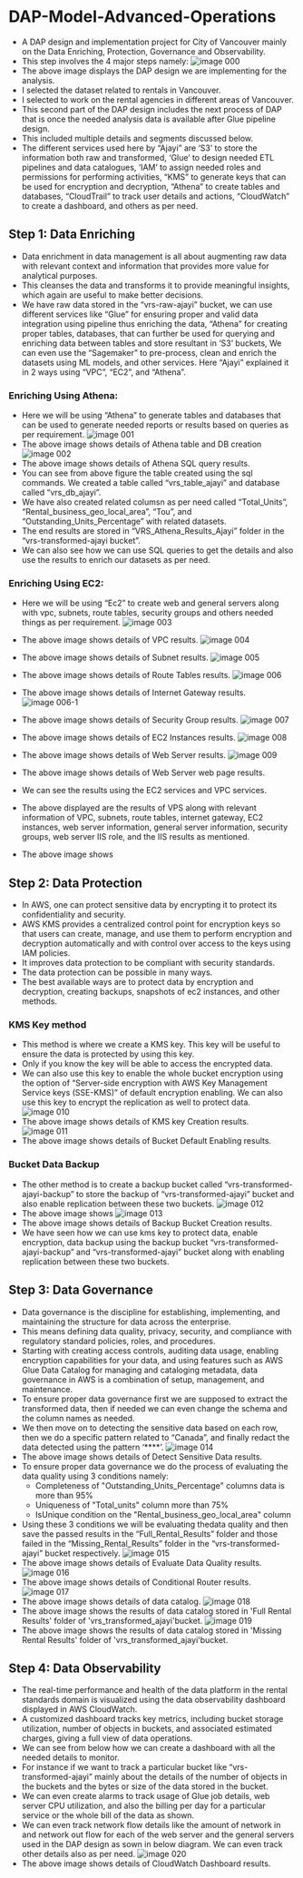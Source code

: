 # DAP-Model-Advanced-Operations
* A DAP design and implementation project for City of Vancouver mainly on the Data Enriching, Protection, Governance and Observability.
* This step involves the 4 major steps namely:
![image 000](https://github.com/user-attachments/assets/2179592f-519a-4d15-b040-7ab41dd313a4)<br>
* The above image displays the DAP design we are implementing for the analysis.
* I selected the dataset related to rentals in Vancouver.
* I selected to work on the rental agencies in different areas of Vancouver.
* This second part of the DAP design includes the next process of DAP that is once the needed analysis data is available after Glue pipeline design.
* This included multiple details and segments discussed below.
* The different services used here by “Ajayi” are ‘S3’ to store the information both raw and transformed, ‘Glue’ to design needed ETL pipelines and data catalogues, ‘IAM’ to assign needed roles and permissions for performing activities, “KMS” to generate keys that can be used for encryption and decryption, “Athena” to create tables and databases, “CloudTrail” to track user details and actions, “CloudWatch” to create a dashboard, and others as per need.
## Step 1: Data Enriching
* Data enrichment in data management is all about augmenting raw data with relevant context and information that provides more value for analytical purposes.
* This cleanses the data and transforms it to provide meaningful insights, which again are useful to make better decisions.
* We have raw data stored in the “vrs-raw-ajayi” bucket, we can use different services like “Glue” for ensuring proper and valid data integration using pipeline thus enriching the data, “Athena” for creating proper tables, databases, that can further be used for querying and enriching data between tables and store resultant in ‘S3’ buckets, We can even use the “Sagemaker” to pre-process, clean and enrich the datasets using ML models, and other services. Here “Ajayi” explained it in 2 ways using “VPC”, “EC2”, and “Athena”.
### Enriching Using Athena:
* Here we will be using “Athena” to generate tables and databases that can be used to generate needed reports or results based on queries as per requirement.
![image 001](https://github.com/user-attachments/assets/44cc8a71-90bc-4ffd-8f13-8f6cf0d8c7c3)<br>
* The above image shows details of Athena table and DB creation
![image 002](https://github.com/user-attachments/assets/7505c618-abb3-45cf-a238-38ccf580f771)<br>
* The above image shows details of Athena SQL query results.
* You can see from above figure the table created using the sql commands. We created a table called “vrs_table_ajayi” and database called “vrs_db_ajayi”.
* We have also created related columsn as per need called “Total_Units”, “Rental_business_geo_local_area”, “Tou”, and “Outstanding_Units_Percentage” with related datasets.
* The end results are stored in “VRS_Athena_Results_Ajayi” folder in the “vrs-transformed-ajayi bucket”.
* We can also see how we can use SQL queries to get the details and also use the results to enrich our datasets as per need.
### Enriching Using EC2:
* Here we will be using “Ec2” to create web and general servers along with vpc, subnets, route tables, security groups and others needed things as per requirement. 
![image 003](https://github.com/user-attachments/assets/647cab83-c950-4bbb-a3ac-9e95d6e9bff9)<br>
* The above image shows details of VPC results.
![image 004](https://github.com/user-attachments/assets/17fdce61-de38-4530-abd6-14533f4203ac)<br>
* The above image shows details of Subnet results.
![image 005](https://github.com/user-attachments/assets/e0428ccc-d674-4454-820d-edbb72994913)<br>
* The above image shows details of Route Tables results.
![image 006](https://github.com/user-attachments/assets/0133e8db-9123-4984-bacf-d6eab3df439b)<br>
* The above image shows details of Internet Gateway results.
![image 006-1](https://github.com/user-attachments/assets/4d48cf23-3747-4bb0-bd7d-2fea406e797a)<br>
* The above image shows details of Security Group results.
![image 007](https://github.com/user-attachments/assets/d3887404-39ab-4bcf-8aea-4fddb16a91db)<br>
* The above image shows details of EC2 Instances results.
![image 008](https://github.com/user-attachments/assets/ab72132a-0155-4441-9bb7-b561fd5796bc)<br>
* The above image shows details of Web Server results.
![image 009](https://github.com/user-attachments/assets/524512f0-d469-4be8-9a3d-703bc35411d9)<br>
* The above image shows details of Web Server web page results.
* We can see the results using the EC2 services and VPC services.
* The above displayed are the results of VPS along with relevant information of VPC, subnets, route tables, internet gateway, EC2 instances, web server information, general server information, security groups, web server IIS role, and the IIS results as mentioned.

* The above image shows 
## Step 2: Data Protection
* In AWS, one can protect sensitive data by encrypting it to protect its confidentiality and security.
* AWS KMS provides a centralized control point for encryption keys so that users can create, manage, and use them to perform encryption and decryption automatically and with control over access to the keys using IAM policies.
* It improves data protection to be compliant with security standards.
* The data protection can be possible in many ways.
* The best available ways are to protect data by encryption and decryption, creating backups, snapshots of ec2 instances, and other methods.
### KMS Key method
* This method is where we create a KMS key. This key will be useful to ensure the data is protected by using this key.
* Only if you know the key will be able to access the encrypted data.
* We can also use this key to enable the whole bucket encryption using the option of “Server-side encryption with AWS Key Management Service keys (SSE-KMS)” of default encryption enabling. We can also use this key to encrypt the replication as well to protect data.
![image 010](https://github.com/user-attachments/assets/95fd58c1-e92c-4dbb-973b-2a0e8c49b7ad)<br>
* The above image shows details of KMS key Creation results.
![image 011](https://github.com/user-attachments/assets/33379912-4db5-4bee-971a-f5438fae1459)<br>
* The above image shows details of Bucket Default Enabling results.
### Bucket Data Backup
* The other method is to create a backup bucket called “vrs-transformed-ajayi-backup” to store the backup of “vrs-transformed-ajayi” bucket and also enable replication between these two buckets.
![image 012](https://github.com/user-attachments/assets/4d65d95b-12cb-4304-8ee9-3be90e0121df)<br>
* The above image shows 
![image 013](https://github.com/user-attachments/assets/c2d56597-0333-467a-9a36-35b66ca7fb57)<br>
* The above image shows details of Backup Bucket Creation results.
* We have seen how we can use kms key to protect data, enable encryption, data backup using the backup bucket “vrs-transformed-ajayi-backup” and “vrs-transformed-ajayi” bucket along with enabling replication between these two buckets.
## Step 3: Data Governance 
* Data governance is the discipline for establishing, implementing, and maintaining the structure for data across the enterprise.
* This means defining data quality, privacy, security, and compliance with regulatory standard policies, roles, and procedures.
* Starting with creating access controls, auditing data usage, enabling encryption capabilities for your data, and using features such as AWS Glue Data Catalog for managing and cataloging metadata, data governance in AWS is a combination of setup, management, and maintenance.
* To ensure proper data governance first we are supposed to extract the transformed data, then if needed we can even change the schema and the column names as needed.
* We then move on to detecting the sensitive data based on each row, then we do a specific pattern related to “Canada”, and finally redact the data detected using the pattern ‘****’.
![image 014](https://github.com/user-attachments/assets/03e8afee-159d-42af-95b2-3e53b7a0307a)<br>
* The above image shows details of Detect Sensitive Data results.
* To ensure proper data governance we do the process of evaluating the data quality using 3 conditions namely:
   * Completeness of "Outstanding_Units_Percentage" columns data is more than 95%
   * Uniqueness of "Total_units" column more than 75%
   * IsUnique condition on the "Rental_business_geo_local_area" column
* Using these 3 conditions we will be evaluating thedata quality and then save the passed results in the “Full_Rental_Results” folder and those failed in the “Missing_Rental_Results” folder in the “vrs-transformed-ajayi” bucket respectively.
![image 015](https://github.com/user-attachments/assets/2dbf5288-d85b-4a81-a0dc-3923d63f802d)<br>
* The above image shows details of Evaluate Data Quality results.
![image 016](https://github.com/user-attachments/assets/21f0cfae-f9c9-4788-ac32-7790ee3ddc3d)<br>
* The above image shows details of Conditional Router results.
![image 017](https://github.com/user-attachments/assets/26b36596-7c8a-45a6-9acb-adb269e2675a)<br>
* The above image shows details of data catalog.
![image 018](https://github.com/user-attachments/assets/91f1bd44-5a5b-4ea1-816e-5bc8cef2976d)<br>
* The above image shows the results of data catalog stored in 'Full Rental Results' folder of 'vrs_transformed_ajayi'bucket.
![image 019](https://github.com/user-attachments/assets/cdd8a0f1-49fd-4b4d-b542-e2e66a9e8a20)<br>
* The above image shows the results of data catalog stored in 'Missing Rental Results' folder of 'vrs_transformed_ajayi'bucket.
## Step 4: Data Observability 
* The real-time performance and health of the data platform in the rental standards domain is visualized using the data observability dashboard displayed in AWS CloudWatch.
* A customized dashboard tracks key metrics, including bucket storage utilization, number of objects in buckets, and associated estimated charges, giving a full view of data operations.
* We can see from below how we can create a dashboard with all the needed details to monitor.
* For instance if we want to track a particular bucket like “vrs-transformed-ajayi” mainly about the details of the number of objects in the buckets and the bytes or size of the data stored in the bucket.
* We can even create alarms to track usage of Glue job details, web server CPU utilization, and also the billing per day for a particular service or the whole bill of the data as shown.
* We can even track network flow details like the amount of network in and network out flow for each of the web server and the general servers used in the DAP design as sown in below diagram. We can even track other details also as per need. 
![image 020](https://github.com/user-attachments/assets/3bcab7a8-2e51-4591-b2c2-1d09ffe4deac)<br>
* The above image shows details of CloudWatch Dashboard results.
